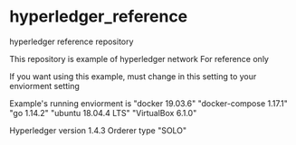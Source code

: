 # hyperledger_reference
hyperledger reference repository

This repository is example of hyperledger network
For reference only

If you want using this example, must change in this setting to your enviorment setting

Example's running enviorment is 
    "docker 19.03.6"
    "docker-compose 1.17.1"
    "go 1.14.2"
    "ubuntu 18.04.4 LTS"
    "VirtualBox 6.1.0"

Hyperledger version 1.4.3
Orderer type "SOLO"